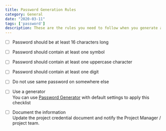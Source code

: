 ```yaml
---
title: Password Generation Rules
category: General
date: "2020-03-11"
tags: ['password']
description: These are the rules you need to follow when you generate any password for a client/project tool/environment.
---
```


- [ ] Password should be at least 16 characters long  

- [ ] Password should contain at least one symbol

- [ ] Password should contain at least one uppercase character

- [ ] Password should contain at least one digit

- [ ] Do not use same password on somewhere else

- [ ] Use a generator  
You can use [Password Generator](https://passwordsgenerator.net) with default settings to apply this checklist

- [ ] Document the information  
Update the project credential document and notify the Project Manager / project team.
